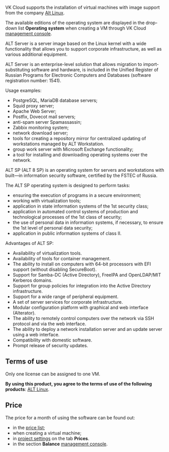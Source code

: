 VK Cloud supports the installation of virtual machines with image support from the company [Alt Linux](https://www.basealt.ru/alt-server).

The available editions of the operating system are displayed in the drop-down list **Operating system** when creating a VM through VK Cloud [management console](https://msk.cloud.vk.com/app/services/infra/servers/add).

ALT Server is a server image based on the Linux kernel with a wide functionality that allows you to support corporate infrastructure, as well as various additional equipment.

ALT Server is an enterprise-level solution that allows migration to import-substituting software and hardware, is included in the Unified Register of Russian Programs for Electronic Computers and Databases (software registration number: 1541).

Usage examples:

- PostgreSQL, MariaDB database servers;
- Squid proxy server;
- Apache Web Server;
- Postfix, Dovecot mail servers;
- anti-spam server Spamassassin;
- Zabbix monitoring system;
- network download server;
- tools for creating a repository mirror for centralized updating of workstations managed by ALT Workstation.
- group work server with Microsoft Exchange functionality;
- a tool for installing and downloading operating systems over the network.

ALT SP (ALT 8 SP) is an operating system for servers and workstations with built—in information security software, certified by the FSTEC of Russia.

The ALT SP operating system is designed to perform tasks:

- ensuring the execution of programs in a secure environment;
- working with virtualization tools;
- application in state information systems of the 1st security class;
- application in automated control systems of production and technological processes of the 1st class of security;
- the use of personal data in information systems, if necessary, to ensure the 1st level of personal data security;
- application in public information systems of class II.

Advantages of ALT SP:

- Availability of virtualization tools.
- Availability of tools for container management.
- The ability to install on computers with 64-bit processors with EFI support (without disabling SecureBoot).
- Support for Samba-DC (Active Directory), FreeIPA and OpenLDAP/MIT Kerberos domains.
- Support for group policies for integration into the Active Directory infrastructure.
- Support for a wide range of peripheral equipment.
- A set of server services for corporate infrastructure.
- Modular configuration platform with graphical and web interface (Alterator).
- The ability to remotely control computers over the network via SSH protocol and via the web interface.
- The ability to deploy a network installation server and an update server using a web interface.
- Compatibility with domestic software.
- Prompt release of security updates.

## Terms of use

Only one license can be assigned to one VM.

**By using this product, you agree to the terms of use of the following products**: [ALT Linux](https://www.basealt.ru/alt-server/license).

## Price

The price for a month of using the software can be found out:

- in the [price list](https://cloud.vk.com/pricelist);
- when creating a virtual machine;
- in [project settings](https://msk.cloud.vk.com/app/en/project) on the tab **Prices**.
- in the section **Balance** [management console](https://msk.cloud.vk.com/app/en/services/billing).
